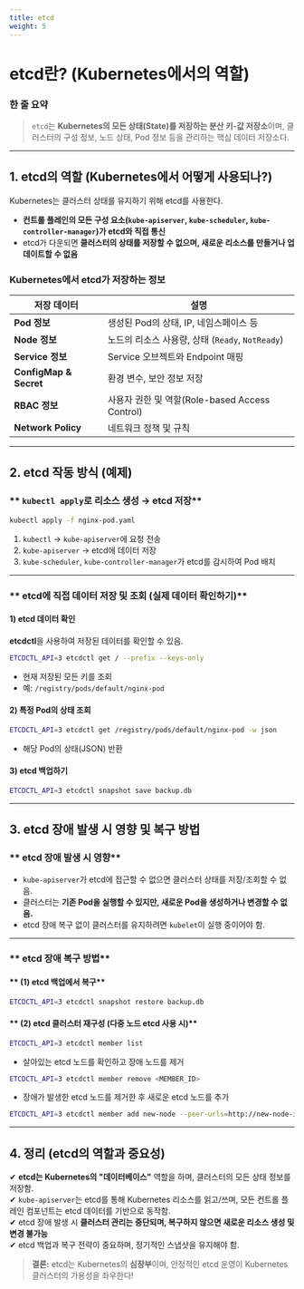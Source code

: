 ```yaml
---
title: etcd
weight: 5
---
```

#  **etcd란? (Kubernetes에서의 역할)**  

###  **한 줄 요약**  
> `etcd`는 **Kubernetes의 모든 상태(State)를 저장하는 분산 키-값 저장소**이며, 클러스터의 구성 정보, 노드 상태, Pod 정보 등을 관리하는 핵심 데이터 저장소다.  

---

##  **1. etcd의 역할 (Kubernetes에서 어떻게 사용되나?)**  

Kubernetes는 클러스터 상태를 유지하기 위해 etcd를 사용한다.  
- **컨트롤 플레인의 모든 구성 요소(`kube-apiserver`, `kube-scheduler`, `kube-controller-manager`)가 etcd와 직접 통신**  
- etcd가 다운되면 **클러스터의 상태를 저장할 수 없으며, 새로운 리소스를 만들거나 업데이트할 수 없음**  

###  **Kubernetes에서 etcd가 저장하는 정보**  
| 저장 데이터 | 설명 |
|------------|------|
| **Pod 정보** | 생성된 Pod의 상태, IP, 네임스페이스 등 |
| **Node 정보** | 노드의 리소스 사용량, 상태 (`Ready`, `NotReady`) |
| **Service 정보** | Service 오브젝트와 Endpoint 매핑 |
| **ConfigMap & Secret** | 환경 변수, 보안 정보 저장 |
| **RBAC 정보** | 사용자 권한 및 역할(Role-based Access Control) |
| **Network Policy** | 네트워크 정책 및 규칙 |

---

##  **2. etcd 작동 방식 (예제)**  

### ** `kubectl apply`로 리소스 생성 → etcd 저장**  
```sh
kubectl apply -f nginx-pod.yaml
```
1. `kubectl` → `kube-apiserver`에 요청 전송  
2. `kube-apiserver` → etcd에 데이터 저장  
3. `kube-scheduler`, `kube-controller-manager`가 etcd를 감시하여 Pod 배치  

---

### ** etcd에 직접 데이터 저장 및 조회 (실제 데이터 확인하기)**  

#### **1) etcd 데이터 확인**  
**etcdctl**을 사용하여 저장된 데이터를 확인할 수 있음.  
```sh
ETCDCTL_API=3 etcdctl get / --prefix --keys-only
```
- 현재 저장된 모든 키를 조회  
- 예: `/registry/pods/default/nginx-pod`

#### **2) 특정 Pod의 상태 조회**  
```sh
ETCDCTL_API=3 etcdctl get /registry/pods/default/nginx-pod -w json
```
- 해당 Pod의 상태(JSON) 반환

#### **3) etcd 백업하기**  
```sh
ETCDCTL_API=3 etcdctl snapshot save backup.db
```

---

## **3. etcd 장애 발생 시 영향 및 복구 방법**  

### ** etcd 장애 발생 시 영향**  
- `kube-apiserver`가 etcd에 접근할 수 없으면 클러스터 상태를 저장/조회할 수 없음.  
- 클러스터는 **기존 Pod을 실행할 수 있지만, 새로운 Pod을 생성하거나 변경할 수 없음.**  
- etcd 장애 복구 없이 클러스터를 유지하려면 `kubelet`이 실행 중이어야 함.  

---

### ** etcd 장애 복구 방법**  

#### ** (1) etcd 백업에서 복구**  
```sh
ETCDCTL_API=3 etcdctl snapshot restore backup.db
```

#### ** (2) etcd 클러스터 재구성 (다중 노드 etcd 사용 시)**  
```sh
ETCDCTL_API=3 etcdctl member list
```
- 살아있는 etcd 노드를 확인하고 장애 노드를 제거  

```sh
ETCDCTL_API=3 etcdctl member remove <MEMBER_ID>
```
- 장애가 발생한 etcd 노드를 제거한 후 새로운 etcd 노드를 추가  

```sh
ETCDCTL_API=3 etcdctl member add new-node --peer-urls=http://new-node-ip:2380
```

---

## **4. 정리 (etcd의 역할과 중요성)**  

✔ **etcd는 Kubernetes의 "데이터베이스"** 역할을 하며, 클러스터의 모든 상태 정보를 저장함.  
✔ `kube-apiserver`는 etcd를 통해 Kubernetes 리소스를 읽고/쓰며, 모든 컨트롤 플레인 컴포넌트는 etcd 데이터를 기반으로 동작함.  
✔ etcd 장애 발생 시 **클러스터 관리는 중단되며, 복구하지 않으면 새로운 리소스 생성 및 변경 불가능**  
✔ etcd 백업과 복구 전략이 중요하며, 정기적인 스냅샷을 유지해야 함.  

> **결론:** etcd는 Kubernetes의 **심장부**이며, 안정적인 etcd 운영이 Kubernetes 클러스터의 가용성을 좌우한다!